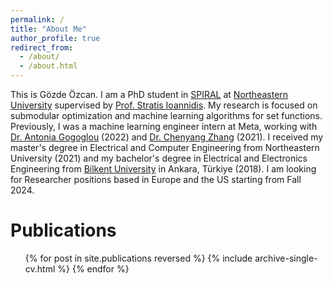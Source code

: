 ```yaml
---
permalink: /
title: "About Me"
author_profile: true
redirect_from: 
  - /about/
  - /about.html
---
```


This is Gözde Özcan. I am a PhD student in [SPIRAL](https://web.northeastern.edu/spiral/) at [Northeastern University](https://www.northeastern.edu) supervised by [Prof. Stratis Ioannidis](https://ece.northeastern.edu/fac-ece/ioannidis/index.html). My research is focused on submodular optimization and machine learning algorithms for set functions. Previously, I was a machine learning engineer intern at Meta, working with [Dr. Antonia Gogoglou](https://www.linkedin.com/in/gogoglouantonia/) (2022) and [Dr. Chenyang Zhang](https://www.linkedin.com/in/chenyang-zhang-04007536/) (2021). I received my master's degree in Electrical and Computer Engineering from Northeastern University (2021) and my bachelor's degree in Electrical and Electronics Engineering from [Bilkent University](https://w3.bilkent.edu.tr/bilkent/) in Ankara, Türkiye (2018). I am looking for Researcher positions based in Europe and the US starting from Fall 2024.

Publications
======
  <ul>{% for post in site.publications reversed %}
    {% include archive-single-cv.html %}
  {% endfor %}</ul>
